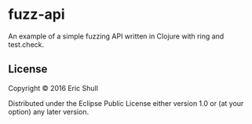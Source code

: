 # fuzz-api

An example of a simple fuzzing API written in Clojure with ring and test.check.

## License

Copyright © 2016 Eric Shull

Distributed under the Eclipse Public License either version 1.0 or (at
your option) any later version.
